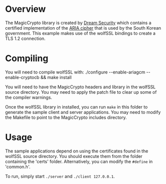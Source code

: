 # Overview
The MagicCrypto library is created by [Dream Security](https://dreamsecurity.com) which contains a certified implementation of the [ARIA cipher](https://en.wikipedia.org/wiki/ARIA_(cipher)) that is used by the South Korean government. This example makes use of the wolfSSL bindings to create a TLS 1.2 connection.

# Compiling
You will need to compile wolfSSL with:
./configure --enable-ariagcm --enable-cryptocb && make install

You will need to have the MagicCrypto headers and library in the wolfSSL source directory. You may need to apply the patch file to clear up some of the compiler warnings.

Once the wolfSSL library in installed, you can run `make` in this folder to generate the sample client and server applications. You may need to modify the Makefile to point to the MagicCrypto includes directory.

# Usage
The sample applications depend on using the certificates found in the wolfSSL source directory. You should execute them from the folder containing the 'certs' folder. Alternatively, you can modify the `#define` in 'common.h'.

To run, simply start `./server` and `./client 127.0.0.1`.
